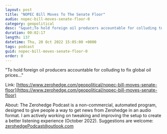 ```yaml
---
layout: post
title: "NOPEC Bill Moves To The Senate Floor"
audio: nopec-bill-moves-senate-floor-0
category: geopolitical
desc: "&quot;To hold foreign oil producers accountable for colluding to fix global oil prices...&quot;"
duration: 00:02:17
length: 137
datetime: Thu, 20 Oct 2022 15:05:00 +0000
tags: podcast
guid: nopec-bill-moves-senate-floor-0
order: 0
---
```

&quot;To hold foreign oil producers accountable for colluding to fix global oil prices...&quot;

Link: [https://www.zerohedge.com/geopolitical/nopec-bill-moves-senate-floor](https://www.zerohedge.com/geopolitical/nopec-bill-moves-senate-floor)

About: The Zerohedge Podcast is a non-commercial, automated program, designed to give people a way to get news from Zerohedge in an audio format.  I am actively working on tweaking and improving the setup to create a better listening experience (October 2022).  Suggestions are welcome: [zerohedgePodcast@outlook.com](mailto:zerohedgePodcast@outlook.com)